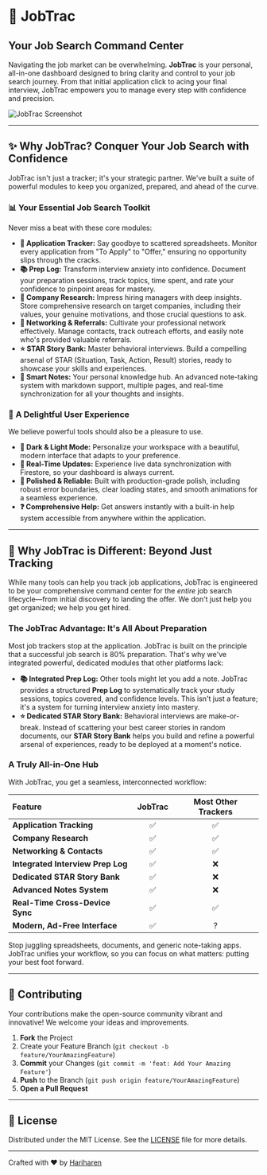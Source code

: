 # 🚀 JobTrac 
## Your Job Search Command Center


Navigating the job market can be overwhelming. **JobTrac** is your personal, all-in-one dashboard designed to bring clarity and control to your job search journey. From that initial application click to acing your final interview, JobTrac empowers you to manage every step with confidence and precision.

![JobTrac Screenshot](https://ik.imagekit.io/halcyonweb/jt.png?updatedAt=1755524242386)

---

## ✨ Why JobTrac? Conquer Your Job Search with Confidence

JobTrac isn't just a tracker; it's your strategic partner. We've built a suite of powerful modules to keep you organized, prepared, and ahead of the curve.

### 📊 **Your Essential Job Search Toolkit**
Never miss a beat with these core modules:
-   **📝 Application Tracker:** Say goodbye to scattered spreadsheets. Monitor every application from "To Apply" to "Offer," ensuring no opportunity slips through the cracks.
-   **📚 Prep Log:** Transform interview anxiety into confidence. Document your preparation sessions, track topics, time spent, and rate your confidence to pinpoint areas for mastery.
-   **🏢 Company Research:** Impress hiring managers with deep insights. Store comprehensive research on target companies, including their values, your genuine motivations, and those crucial questions to ask.
-   **🤝 Networking & Referrals:** Cultivate your professional network effectively. Manage contacts, track outreach efforts, and easily note who's provided valuable referrals.
-   **⭐ STAR Story Bank:** Master behavioral interviews. Build a compelling arsenal of STAR (Situation, Task, Action, Result) stories, ready to showcase your skills and experiences.
-   **📝 Smart Notes:** Your personal knowledge hub. An advanced note-taking system with markdown support, multiple pages, and real-time synchronization for all your thoughts and insights.

### 🎨 **A Delightful User Experience**
We believe powerful tools should also be a pleasure to use.
-   **🌙 Dark & Light Mode:** Personalize your workspace with a beautiful, modern interface that adapts to your preference.
-   **🔄 Real-Time Updates:** Experience live data synchronization with Firestore, so your dashboard is always current.
-   **🚀 Polished & Reliable:** Built with production-grade polish, including robust error boundaries, clear loading states, and smooth animations for a seamless experience.
-   **❓ Comprehensive Help:** Get answers instantly with a built-in help system accessible from anywhere within the application.
---

## 🚀 Why JobTrac is Different: Beyond Just Tracking

While many tools can help you track job applications, JobTrac is engineered to be your comprehensive command center for the *entire* job search lifecycle—from initial discovery to landing the offer. We don't just help you get organized; we help you get hired.

### **The JobTrac Advantage: It's All About Preparation**

Most job trackers stop at the application. JobTrac is built on the principle that a successful job search is 80% preparation. That's why we've integrated powerful, dedicated modules that other platforms lack:

*   **📚 Integrated Prep Log:** Other tools might let you add a note. JobTrac provides a structured **Prep Log** to systematically track your study sessions, topics covered, and confidence levels. This isn't just a feature; it's a system for turning interview anxiety into mastery.
*   **⭐ Dedicated STAR Story Bank:** Behavioral interviews are make-or-break. Instead of scattering your best career stories in random documents, our **STAR Story Bank** helps you build and refine a powerful arsenal of experiences, ready to be deployed at a moment's notice.

### **A Truly All-in-One Hub**

With JobTrac, you get a seamless, interconnected workflow:

| Feature | JobTrac | Most Other Trackers |
| :--- | :---: | :---: |
| **Application Tracking** | ✅ | ✅ |
| **Company Research** | ✅ | ✅ |
| **Networking & Contacts** | ✅ | ✅ |
| **Integrated Interview Prep Log** | ✅ | ❌ |
| **Dedicated STAR Story Bank** | ✅ | ❌ |
| **Advanced Notes System** | ✅ | ❌ |
| **Real-Time Cross-Device Sync** | ✅ | ✅ |
| **Modern, Ad-Free Interface** | ✅ | ? |

Stop juggling spreadsheets, documents, and generic note-taking apps. JobTrac unifies your workflow, so you can focus on what matters: putting your best foot forward.

---

## 🤝 Contributing

Your contributions make the open-source community vibrant and innovative! We welcome your ideas and improvements.

1.  **Fork** the Project
2.  Create your Feature Branch (`git checkout -b feature/YourAmazingFeature`)
3.  **Commit** your Changes (`git commit -m 'feat: Add Your Amazing Feature'`)
4.  **Push** to the Branch (`git push origin feature/YourAmazingFeature`)
5.  **Open a Pull Request**

---

## 📄 License

Distributed under the MIT License. See the [LICENSE](https://github.com/hariharen9/jobtrac/blob/main/LICENSE) file for more details.

---

Crafted with ❤️ by [Hariharen](https://hariharen9.site/)